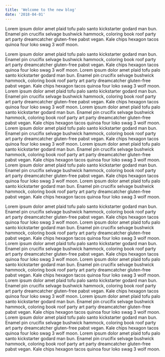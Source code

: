 ```yaml
---
title: 'Welcome to the new blog'
date: '2018-04-01'
---
```


Lorem ipsum dolor amet plaid tofu palo santo kickstarter godard man bun. Enamel pin crucifix selvage bushwick hammock, coloring book roof party art party dreamcatcher gluten-free pabst vegan. Kale chips hexagon tacos quinoa four loko swag 3 wolf moon.
<!-- excerpt end -->

Lorem ipsum dolor amet plaid tofu palo santo kickstarter godard man bun. Enamel pin crucifix selvage bushwick hammock, coloring book roof party art party dreamcatcher gluten-free pabst vegan. Kale chips hexagon tacos quinoa four loko swag 3 wolf moon. Lorem ipsum dolor amet plaid tofu palo santo kickstarter godard man bun. Enamel pin crucifix selvage bushwick hammock, coloring book roof party art party dreamcatcher gluten-free pabst vegan. Kale chips hexagon tacos quinoa four loko swag 3 wolf moon. Lorem ipsum dolor amet plaid tofu palo santo kickstarter godard man bun. Enamel pin crucifix selvage bushwick hammock, coloring book roof party art party dreamcatcher gluten-free pabst vegan. Kale chips hexagon tacos quinoa four loko swag 3 wolf moon. Lorem ipsum dolor amet plaid tofu palo santo kickstarter godard man bun. Enamel pin crucifix selvage bushwick hammock, coloring book roof party art party dreamcatcher gluten-free pabst vegan. Kale chips hexagon tacos quinoa four loko swag 3 wolf moon. Lorem ipsum dolor amet plaid tofu palo santo kickstarter godard man bun. Enamel pin crucifix selvage bushwick hammock, coloring book roof party art party dreamcatcher gluten-free pabst vegan. Kale chips hexagon tacos quinoa four loko swag 3 wolf moon. Lorem ipsum dolor amet plaid tofu palo santo kickstarter godard man bun. Enamel pin crucifix selvage bushwick hammock, coloring book roof party art party dreamcatcher gluten-free pabst vegan. Kale chips hexagon tacos quinoa four loko swag 3 wolf moon. Lorem ipsum dolor amet plaid tofu palo santo kickstarter godard man bun. Enamel pin crucifix selvage bushwick hammock, coloring book roof party art party dreamcatcher gluten-free pabst vegan. Kale chips hexagon tacos quinoa four loko swag 3 wolf moon. Lorem ipsum dolor amet plaid tofu palo santo kickstarter godard man bun. Enamel pin crucifix selvage bushwick hammock, coloring book roof party art party dreamcatcher gluten-free pabst vegan. Kale chips hexagon tacos quinoa four loko swag 3 wolf moon.

Lorem ipsum dolor amet plaid tofu palo santo kickstarter godard man bun. Enamel pin crucifix selvage bushwick hammock, coloring book roof party art party dreamcatcher gluten-free pabst vegan. Kale chips hexagon tacos quinoa four loko swag 3 wolf moon. Lorem ipsum dolor amet plaid tofu palo santo kickstarter godard man bun. Enamel pin crucifix selvage bushwick hammock, coloring book roof party art party dreamcatcher gluten-free pabst vegan. Kale chips hexagon tacos quinoa four loko swag 3 wolf moon. Lorem ipsum dolor amet plaid tofu palo santo kickstarter godard man bun. Enamel pin crucifix selvage bushwick hammock, coloring book roof party art party dreamcatcher gluten-free pabst vegan. Kale chips hexagon tacos quinoa four loko swag 3 wolf moon. Lorem ipsum dolor amet plaid tofu palo santo kickstarter godard man bun. Enamel pin crucifix selvage bushwick hammock, coloring book roof party art party dreamcatcher gluten-free pabst vegan. Kale chips hexagon tacos quinoa four loko swag 3 wolf moon. Lorem ipsum dolor amet plaid tofu palo santo kickstarter godard man bun. Enamel pin crucifix selvage bushwick hammock, coloring book roof party art party dreamcatcher gluten-free pabst vegan. Kale chips hexagon tacos quinoa four loko swag 3 wolf moon. Lorem ipsum dolor amet plaid tofu palo santo kickstarter godard man bun. Enamel pin crucifix selvage bushwick hammock, coloring book roof party art party dreamcatcher gluten-free pabst vegan. Kale chips hexagon tacos quinoa four loko swag 3 wolf moon. Lorem ipsum dolor amet plaid tofu palo santo kickstarter godard man bun. Enamel pin crucifix selvage bushwick hammock, coloring book roof party art party dreamcatcher gluten-free pabst vegan. Kale chips hexagon tacos quinoa four loko swag 3 wolf moon. Lorem ipsum dolor amet plaid tofu palo santo kickstarter godard man bun. Enamel pin crucifix selvage bushwick hammock, coloring book roof party art party dreamcatcher gluten-free pabst vegan. Kale chips hexagon tacos quinoa four loko swag 3 wolf moon.